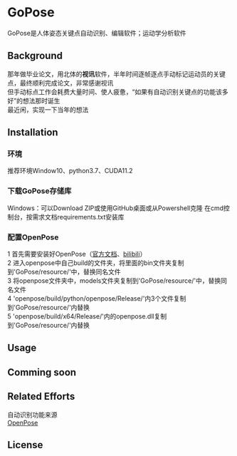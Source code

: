 # GoPose
GoPose是人体姿态关键点自动识别、编辑软件；运动学分析软件  
## Background
那年做毕业论文，用北体的**视讯**软件，半年时间逐帧逐点手动标记运动员的关键点，最终顺利完成论文，非常感谢视讯  
但手动标点工作会耗费大量时间、使人疲惫，“如果有自动识别关键点的功能该多好”的想法那时诞生  
最近闲，实现一下当年的想法  
## Installation
### 环境
推荐环境Window10、python3.7、CUDA11.2
### 下载GoPose存储库
Windows：可以Download ZIP或使用GitHub桌面或从Powershell克隆
在cmd控制台，按需求文档requirements.txt安装库
### 配置OpenPose
1 首先需要安装好OpenPose（[官方文档](https://github.com/CMU-Perceptual-Computing-Lab/openpose)、[bilibili](https://www.bilibili.com/video/BV1WV411v7aj)）  
2 进入openpose中自己build的文件夹，将里面的bin文件夹复制到'GoPose/resource/'中，替换同名文件  
3 将openpose文件夹中，models文件夹复制到'GoPose/resource/'中，替换同名文件  
4 'openpose/build/python/openpose/Release/'内3个文件复制到'GoPose/resource/'内替换  
5 'openpose/build/x64/Release/'内的openpose.dll复制到'GoPose/resource/'内替换  

## Usage
## Comming soon
## Related Efforts
自动识别功能来源  
[OpenPose](https://github.com/CMU-Perceptual-Computing-Lab/openpose)

## License
